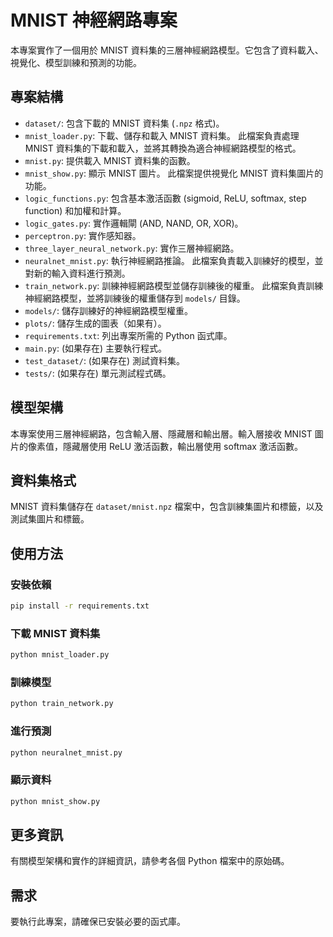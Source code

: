 # MNIST 神經網路專案

本專案實作了一個用於 MNIST 資料集的三層神經網路模型。它包含了資料載入、視覺化、模型訓練和預測的功能。

## 專案結構

- `dataset/`: 包含下載的 MNIST 資料集 (`.npz` 格式)。
- `mnist_loader.py`: 下載、儲存和載入 MNIST 資料集。  此檔案負責處理 MNIST 資料集的下載和載入，並將其轉換為適合神經網路模型的格式。
- `mnist.py`: 提供載入 MNIST 資料集的函數。
- `mnist_show.py`: 顯示 MNIST 圖片。  此檔案提供視覺化 MNIST 資料集圖片的功能。
- `logic_functions.py`: 包含基本激活函數 (sigmoid, ReLU, softmax, step function) 和加權和計算。
- `logic_gates.py`: 實作邏輯閘 (AND, NAND, OR, XOR)。
- `perceptron.py`: 實作感知器。
- `three_layer_neural_network.py`: 實作三層神經網路。
- `neuralnet_mnist.py`: 執行神經網路推論。  此檔案負責載入訓練好的模型，並對新的輸入資料進行預測。
- `train_network.py`: 訓練神經網路模型並儲存訓練後的權重。  此檔案負責訓練神經網路模型，並將訓練後的權重儲存到 `models/` 目錄。
- `models/`: 儲存訓練好的神經網路模型權重。
- `plots/`: 儲存生成的圖表（如果有）。
- `requirements.txt`: 列出專案所需的 Python 函式庫。
- `main.py`: (如果存在) 主要執行程式。
- `test_dataset/`: (如果存在) 測試資料集。
- `tests/`: (如果存在) 單元測試程式碼。


## 模型架構

本專案使用三層神經網路，包含輸入層、隱藏層和輸出層。輸入層接收 MNIST 圖片的像素值，隱藏層使用 ReLU 激活函數，輸出層使用 softmax 激活函數。

## 資料集格式

MNIST 資料集儲存在 `dataset/mnist.npz` 檔案中，包含訓練集圖片和標籤，以及測試集圖片和標籤。

## 使用方法

### 安裝依賴

```bash
pip install -r requirements.txt
```

### 下載 MNIST 資料集

```bash
python mnist_loader.py
```

### 訓練模型

```bash
python train_network.py
```

### 進行預測

```bash
python neuralnet_mnist.py
```

### 顯示資料

```bash
python mnist_show.py
```

## 更多資訊

有關模型架構和實作的詳細資訊，請參考各個 Python 檔案中的原始碼。

## 需求

要執行此專案，請確保已安裝必要的函式庫。
